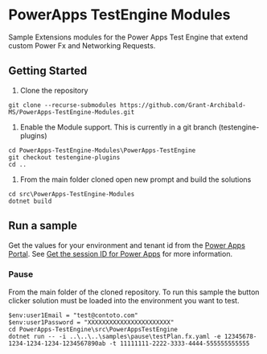# PowerApps TestEngine Modules

Sample Extensions modules for the Power Apps Test Engine that extend custom Power Fx and Networking Requests.

## Getting Started

1. Clone the repository

```pwsh
git clone --recurse-submodules https://github.com/Grant-Archibald-MS/PowerApps-TestEngine-Modules.git
```

1. Enable the Module support. This is currently in a git branch (testengine-plugins)

```pwsh
cd PowerApps-TestEngine-Modules\PowerApps-TestEngine
git checkout testengine-plugins
cd ..
```

1. From the main folder cloned open new prompt and build the solutions

```pwsh
cd src\PowerApps-TestEngine-Modules
dotnet build
```

## Run a sample

Get the values for your environment and tenant id from the [Power Apps Portal](http://make.powerapps.com). See [Get the session ID for Power Apps](https://learn.microsoft.com/power-apps/maker/canvas-apps/get-sessionid#get-the-session-id-for-power-apps-makepowerappscom) for more information.

### Pause

From the main folder of the cloned repository. To run this sample the button clicker solution must be loaded into the environment you want to test.

```pwsh
$env:user1Email = "test@contoto.com"
$env:user1Password = "XXXXXXXXXXXXXXXXXXXXXXX"
cd PowerApps-TestEngine\src\PowerAppsTestEngine
dotnet run -- -i ..\..\..\samples\pause\testPlan.fx.yaml -e 12345678-1234-1234-1234-1234567890ab -t 11111111-2222-3333-4444-555555555555
```
